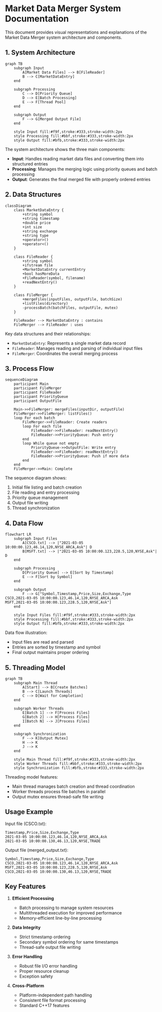 # Market Data Merger System Documentation

This document provides visual representations and explanations of the Market Data Merger system architecture and components.

## 1. System Architecture

```mermaid
graph TB
    subgraph Input
        A[Market Data Files] --> B[FileReader]
        B --> C[MarketDataEntry]
    end
    
    subgraph Processing
        C --> D[Priority Queue]
        D --> E[Batch Processing]
        E --> F[Thread Pool]
    end
    
    subgraph Output
        F --> G[Merged Output File]
    end
    
    style Input fill:#f9f,stroke:#333,stroke-width:2px
    style Processing fill:#bbf,stroke:#333,stroke-width:2px
    style Output fill:#bfb,stroke:#333,stroke-width:2px
```

The system architecture shows the three main components:
- **Input**: Handles reading market data files and converting them into structured entries
- **Processing**: Manages the merging logic using priority queues and batch processing
- **Output**: Generates the final merged file with properly ordered entries

## 2. Data Structures

```mermaid
classDiagram
    class MarketDataEntry {
        +string symbol
        +string timestamp
        +double price
        +int size
        +string exchange
        +string type
        +operator>()
        +operator<()
    }
    
    class FileReader {
        +string symbol
        +ifstream file
        +MarketDataEntry currentEntry
        +bool hasMoreData
        +FileReader(symbol, filename)
        +readNextEntry()
    }
    
    class FileMerger {
        +mergeFiles(inputFiles, outputFile, batchSize)
        +listFiles(directory)
        -processBatch(batchFiles, outputFile, mutex)
    }
    
    FileReader --> MarketDataEntry : contains
    FileMerger --> FileReader : uses
```

Key data structures and their relationships:
- `MarketDataEntry`: Represents a single market data record
- `FileReader`: Manages reading and parsing of individual input files
- `FileMerger`: Coordinates the overall merging process

## 3. Process Flow

```mermaid
sequenceDiagram
    participant Main
    participant FileMerger
    participant FileReader
    participant PriorityQueue
    participant OutputFile
    
    Main->>FileMerger: mergeFiles(inputDir, outputFile)
    FileMerger->>FileMerger: listFiles()
    loop For each batch
        FileMerger->>FileReader: Create readers
        loop For each file
            FileReader->>FileReader: readNextEntry()
            FileReader->>PriorityQueue: Push entry
        end
        loop While queue not empty
            PriorityQueue->>OutputFile: Write entry
            FileReader->>FileReader: readNextEntry()
            FileReader->>PriorityQueue: Push if more data
        end
    end
    FileMerger->>Main: Complete
```

The sequence diagram shows:
1. Initial file listing and batch creation
2. File reading and entry processing
3. Priority queue management
4. Output file writing
5. Thread synchronization

## 4. Data Flow

```mermaid
flowchart LR
    subgraph Input Files
        A[CSCO.txt] --> |"2021-03-05 10:00:00.123,46.14,120,NYSE_ARCA,Ask"| D
        B[MSFT.txt] --> |"2021-03-05 10:00:00.123,228.5,120,NYSE,Ask"| D
    end
    
    subgraph Processing
        D[Priority Queue] --> E[Sort by Timestamp]
        E --> F[Sort by Symbol]
    end
    
    subgraph Output
        F --> G["Symbol,Timestamp,Price,Size,Exchange,Type
CSCO,2021-03-05 10:00:00.123,46.14,120,NYSE_ARCA,Ask
MSFT,2021-03-05 10:00:00.123,228.5,120,NYSE,Ask"]
    end
    
    style Input Files fill:#f9f,stroke:#333,stroke-width:2px
    style Processing fill:#bbf,stroke:#333,stroke-width:2px
    style Output fill:#bfb,stroke:#333,stroke-width:2px
```

Data flow illustration:
- Input files are read and parsed
- Entries are sorted by timestamp and symbol
- Final output maintains proper ordering

## 5. Threading Model

```mermaid
graph TB
    subgraph Main Thread
        A[Start] --> B[Create Batches]
        B --> C[Launch Threads]
        C --> D[Wait for Completion]
    end
    
    subgraph Worker Threads
        E[Batch 1] --> F[Process Files]
        G[Batch 2] --> H[Process Files]
        I[Batch N] --> J[Process Files]
    end
    
    subgraph Synchronization
        F --> K[Output Mutex]
        H --> K
        J --> K
    end
    
    style Main Thread fill:#f9f,stroke:#333,stroke-width:2px
    style Worker Threads fill:#bbf,stroke:#333,stroke-width:2px
    style Synchronization fill:#bfb,stroke:#333,stroke-width:2px
```

Threading model features:
- Main thread manages batch creation and thread coordination
- Worker threads process file batches in parallel
- Output mutex ensures thread-safe file writing

## Usage Example

Input file (CSCO.txt):
```
Timestamp,Price,Size,Exchange,Type
2021-03-05 10:00:00.123,46.14,120,NYSE_ARCA,Ask
2021-03-05 10:00:00.130,46.13,120,NYSE,TRADE
```

Output file (merged_output.txt):
```
Symbol,Timestamp,Price,Size,Exchange,Type
CSCO,2021-03-05 10:00:00.123,46.14,120,NYSE_ARCA,Ask
MSFT,2021-03-05 10:00:00.123,228.5,120,NYSE,Ask
CSCO,2021-03-05 10:00:00.130,46.13,120,NYSE,TRADE
```

## Key Features

1. **Efficient Processing**
   - Batch processing to manage system resources
   - Multithreaded execution for improved performance
   - Memory-efficient line-by-line processing

2. **Data Integrity**
   - Strict timestamp ordering
   - Secondary symbol ordering for same timestamps
   - Thread-safe output file writing

3. **Error Handling**
   - Robust file I/O error handling
   - Proper resource cleanup
   - Exception safety

4. **Cross-Platform**
   - Platform-independent path handling
   - Consistent file format processing
   - Standard C++17 features 